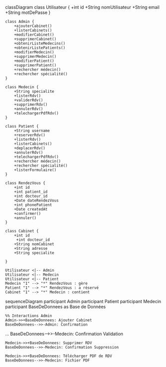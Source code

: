 classDiagram
    class Utilisateur {
        +int id
        +String nomUtilisateur
        +String email
        +String motDePasse
    }

    class Admin {
        +ajouterCabinet()
        +listerCabinets()
        +modifierCabinet()
        +supprimerCabinet()
        +obtenirListeMedecins()
        +obtenirListePatients()
        +modifierMedecin()
        +supprimerMedecin()
        +modifierPatient()
        +supprimerPatient()
        +rechercher médecin()
        +rechercher spécialité()
    }

    class Medecin {
        +String specialite
        +listerRdv()
        +validerRdv()
        +supprimerRdv()
        +annulerRdv()
        +telechargerPdfRdv()
    }

    class Patient {
        +String username
        +reserverRdv()
        +listerRdv()
        +listerCabinets()
        +deplacerRdv()
        +annulerRdv()
        +telechargerPdfRdv()
        +rechercher médecin()
        +rechercher spécialité()
        +listerFormulaire()
    }

    class RendezVous {
        +int id
        +int patient_id
        +int docteur_id
        +Date dateRendezVous
        +int phonePatient
        +Date createdAt
        +confirmer()
        +annuler()
    }

    class Cabinet {
        +int id
         +int docteur_id
        +String nomCabinet
        +String adresse
        +String specialite
        
    }

    Utilisateur <|-- Admin
    Utilisateur <|-- Medecin
    Utilisateur <|-- Patient
    Medecin "1" --> "*" RendezVous : gère
    Patient "1" --> "*" RendezVous : a réservé
    Cabinet "1" --> "*" Medecin : contient




sequenceDiagram
    participant Admin
    participant Patient
    participant Medecin
    participant BaseDeDonnees as Base de Données

    %% Interactions Admin
    Admin->>+BaseDeDonnees: Ajouter Cabinet
    BaseDeDonnees-->>-Admin: Confirmation

…    BaseDeDonnees-->>-Medecin: Confirmation Validation

    Medecin->>+BaseDeDonnees: Supprimer RDV
    BaseDeDonnees-->>-Medecin: Confirmation Suppression

    Medecin->>+BaseDeDonnees: Télécharger PDF de RDV
    BaseDeDonnees-->>-Medecin: Fichier PDF
